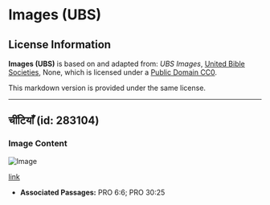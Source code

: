 # Images (UBS)

## License Information

**Images (UBS)** is based on and adapted from: _UBS Images_, [United Bible Societies](https://unitedbiblesocieties.org/), None, which is licensed under a [Public Domain CC0](https://creativecommons.org/public-domain/cc0/).

This markdown version is provided under the same license.



--------------------------------

## चींटियाँ (id: 283104)

### Image Content

![Image](https://cdn.aquifer.bible/aquifer-content/resources/Media/WEB-0032_ants.jpg)

[link](https://cdn.aquifer.bible/aquifer-content/resources/Media/WEB-0032_ants.jpg)

* **Associated Passages:** PRO 6:6; PRO 30:25


